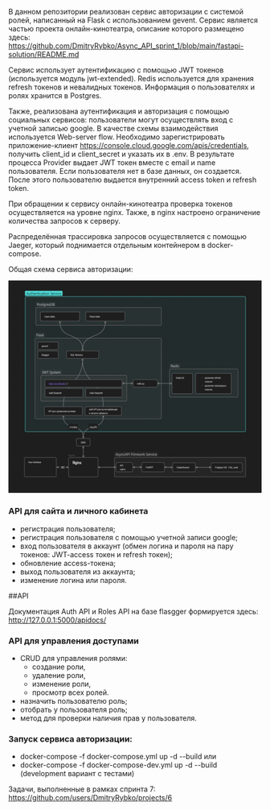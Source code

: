 В данном репозитории реализован сервис авторизации с системой ролей, написанный на Flask 
с использованием gevent. Сервис является частью проекта онлайн-кинотеатра, описание которого 
размещено здесь:
https://github.com/DmitryRybko/Async_API_sprint_1/blob/main/fastapi-solution/README.md

Сервис использует аутентификацию с помощью JWT токенов (используется модуль jwt-extended).
Redis используется для хранения refresh токенов и невалидных токенов.
Информация о пользователях и ролях хранится в Postgres.

Также, реализована аутентификация и авторизация с помощью социальных сервисов: пользователи могут осуществлять вход
с учетной записью google. В качестве схемы взаимодействия используется Web-server flow. Необходимо зарегистрировать 
приложение-клиент https://console.cloud.google.com/apis/credentials, получить client_id и client_secret и 
указать их в .env. В результате процесса Provider выдает JWT токен вместе с email и name пользователя. Если 
пользователя нет в базе данных, он создается. После этого пользователю выдается внутренний access token и refresh token. 

При обращении к сервису онлайн-кинотеатра проверка токенов осуществляется на уровне nginx. 
Также, в nginx настроено ограничение количества запросов к серверу.

Распределённая трассировка запросов осуществляется с помощью Jaeger, который поднимается отдельным контейнером в
docker-compose.

Общая схема сервиса авторизации:

![](general_scheme.png)

### API для сайта и личного кабинета

- регистрация пользователя;
- регистрация пользователя с помощью учетной записи google;
- вход пользователя в аккаунт (обмен логина и пароля на пару токенов: JWT-access токен и refresh токен); 
- обновление access-токена;
- выход пользователя из аккаунта;
- изменение логина или пароля.

##API

Документация Auth API и Roles API на базе flasgger формируется здесь:
http://127.0.0.1:5000/apidocs/

### API для управления доступами

- CRUD для управления ролями:
  - создание роли,
  - удаление роли,
  - изменение роли,
  - просмотр всех ролей.
- назначить пользователю роль;
- отобрать у пользователя роль;
- метод для проверки наличия прав у пользователя. 

### Запуск сервиса авторизации:
- docker-compose -f docker-compose.yml up -d --build
или
- docker-compose -f docker-compose-dev.yml up -d --build (development вариант с тестами)

Задачи, выполненные в рамках спринта 7:
https://github.com/users/DmitryRybko/projects/6